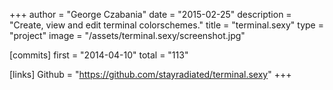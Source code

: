 +++
author = "George Czabania"
date = "2015-02-25"
description = "Create, view and edit terminal colorschemes."
title = "terminal.sexy"
type = "project"
image = "/assets/terminal.sexy/screenshot.jpg"

[commits]
  first = "2014-04-10"
  total = "113"

[links]
  Github = "https://github.com/stayradiated/terminal.sexy"
+++

